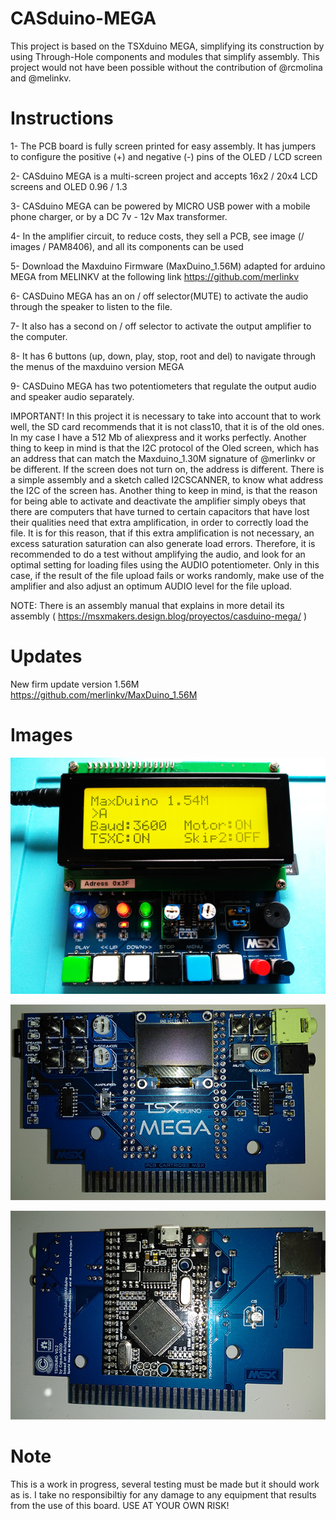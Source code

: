 # CASduino-MEGA

This project is based on the TSXduino MEGA, simplifying its construction by using Through-Hole components and modules that simplify assembly. This project would not have been possible without the contribution of @rcmolina and @melinkv.

# Instructions

1- The PCB board is fully screen printed for easy assembly. It has jumpers to configure the positive (+) and negative (-) pins of the OLED / LCD screen

2- CASduino MEGA is a multi-screen project and accepts 16x2 / 20x4 LCD screens and OLED 0.96 / 1.3

3- CASduino MEGA can be powered by MICRO USB power with a mobile phone charger, or by a DC 7v - 12v Max transformer.

4- In the amplifier circuit, to reduce costs, they sell a PCB, see image (/ images / PAM8406), and all its components can be used

5- Download the Maxduino Firmware (MaxDuino_1.56M) adapted for arduino MEGA from MELINKV at the following link https://github.com/merlinkv

6- CASDuino MEGA has an on / off selector(MUTE) to activate the audio through the speaker to listen to the file.

7- It also has a second on / off selector to activate the output amplifier to the computer.

8- It has 6 buttons (up, down, play, stop, root and del) to navigate through the menus of the maxduino version MEGA

9- CASDuino MEGA has two potentiometers that regulate the output audio and speaker audio separately.

IMPORTANT! In this project it is necessary to take into account that to work well, the SD card recommends that it is not class10, that it is of the old ones. In my case I have a 512 Mb of aliexpress and it works perfectly. Another thing to keep in mind is that the I2C protocol of the Oled screen, which has an address that can match the Maxduino_1.30M signature of @merlinkv or be different. If the screen does not turn on, the address is different. There is a simple assembly and a sketch called I2CSCANNER, to know what address the I2C of the screen has.
Another thing to keep in mind, is that the reason for being able to activate and deactivate the amplifier simply obeys that there are computers that have turned to certain capacitors that have lost their qualities need that extra amplification, in order to correctly load the file. It is for this reason, that if this extra amplification is not necessary, an excess saturation saturation can also generate load errors. Therefore, it is recommended to do a test without amplifying the audio, and look for an optimal setting for loading files using the AUDIO potentiometer. Only in this case, if the result of the file upload fails or works randomly, make use of the amplifier and also adjust an optimum AUDIO level for the file upload.

NOTE: There is an assembly manual that explains in more detail its assembly ( https://msxmakers.design.blog/proyectos/casduino-mega/ )

# Updates

New firm update version 1.56M
https://github.com/merlinkv/MaxDuino_1.56M

 # Images
 
![Alt text](https://raw.githubusercontent.com/capsule5000/CASduino-MEGA/master/Images/foto20x4.jpg?raw=true "Title")

![Alt text](https://raw.githubusercontent.com/capsule5000/TSXDuino-MEGA/master/Images/img6.png?raw=true "Title")

![Alt text](https://raw.githubusercontent.com/capsule5000/TSXDuino-MEGA/master/Images/img7.png?raw=true "Title")

# Note

This is a work in progress, several testing must be made but it should work as is. I take no responsibiltiy for any damage to any equipment that results from the use of this board. USE AT YOUR OWN RISK!
